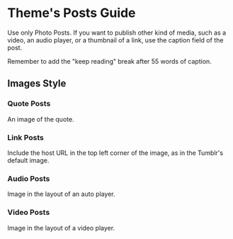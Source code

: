 # Theme's Posts Guide

Use only Photo Posts. If you want to publish other kind of media, such as a video, an audio player, or a thumbnail of a link, use the caption field of the post.

Remember to add the "keep reading" break after 55 words of caption.


## Images Style

### Quote Posts
An image of the quote.

### Link Posts
Include the host URL in the top left corner of the image, as in the Tumblr's default image.

### Audio Posts
Image in the layout of an auto player.

### Video Posts
Image in the layout of a video player.
